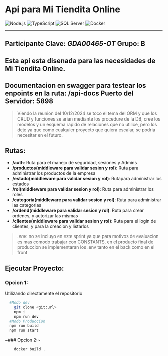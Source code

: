 # Api para Mi Tiendita Online

![Node.js](https://img.shields.io/badge/Node.js-8CC84A?style=for-the-badge&logo=node.js&logoColor=white)
![TypeScript](https://img.shields.io/badge/TypeScript-007ACC?style=for-the-badge&logo=typescript&logoColor=white)
![SQL Server](https://img.shields.io/badge/Microsoft_SQL_Server-CC2927?style=for-the-badge&logo=microsoft-sql-server&logoColor=white)
![Docker](https://img.shields.io/badge/Docker-2CA5E0?style=for-the-badge&logo=docker&logoColor=white)

---
**Participante Clave:** _GDA00465-OT_ **Grupo**: B
---
Esta api esta disenada para las necesidades de Mi Tiendita Online.
---
Documentacion en swagger para testear los enpoints en la ruta: **/api-docs**
Puerto del Servidor: **5898**
---

> Viendo la reunion del 10/12/2024 se toco el tema del ORM y que los CRUD y funciones se arian mediante los procedure de la DB, cree los modelos y un esquema rapido de relaciones que no utilice, pero los deje ya que como cualquier proyecto que quiera escalar, se podria necesitar en el futuro.

## Rutas:

- **/auth**: Ruta para el manejo de seguridad, sesiones y Admins
- **/productos(middleware para validar sesion y rol)**: Ruta para administrar los productos de la empresa
- **/estado(middleware para validar sesion y rol)**: Rutapara administrar los estados
- **/rol(middleware para validar sesion y rol)**: Ruta para administrar los roles
- **/categoria(middleware para validar sesion y rol)**: Ruta para administrar las categorias
- **/ordend(middleware para validar sesion y rol)**: Ruta para crear ordenes, y autorizar las mismas
- **/clientes(middleware para validar sesion y rol)**: Ruta para el login de clientes, y para la creacion y listarlos

> _.env_: no se incluyo en este sprint ya que para motivos de evaluacion es mas comodo trabajar con CONSTANTS, en el producto final de produccion se implementaran los .env tanto en el back como en el front


## Ejecutar Proyecto:

### Opcion 1:

Utilizando directamente el repositorio

```bash
  #Modo dev
    git clone <git:url>
    npm i
    npm run dev
  #Modo Produccion
  npm run build
  npm run start
```

~### Opcion 2:~


```bash
    docker build .
```

